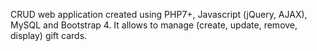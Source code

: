 CRUD web application created using PHP7+, Javascript (jQuery, AJAX), MySQL and Bootstrap 4. It allows to manage (create, update, remove, display) gift cards.
